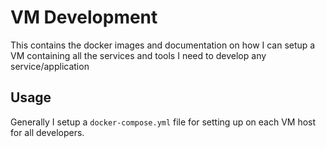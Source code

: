 # VM Development

This contains the docker images and documentation on how I can setup a VM containing all the services and tools I need to develop any service/application

## Usage

Generally I setup a `docker-compose.yml` file for setting up on each VM host for all developers.
